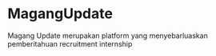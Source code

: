 # MagangUpdate
Magang Update merupakan platform yang menyebarluaskan pemberitahuan recruitment internship
